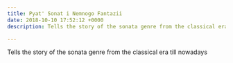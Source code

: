 ```yaml
---
title: Pyat' Sonat i Nemnogo Fantazii
date: 2018-10-10 17:52:12 +0000
description: Tells the story of the sonata genre from the classical era till nowadays

---
```

Tells the story of the sonata genre from the classical era till nowadays